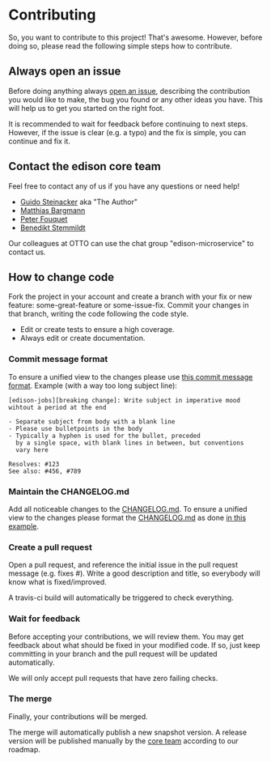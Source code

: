# Contributing

So, you want to contribute to this project! That's awesome. However, before doing so, please read the following simple steps how to contribute.


## Always open an issue

Before doing anything always [open an issue](https://github.com/otto-de/edison-microservice/issues), 
describing the contribution you would like to make, the bug you found or any other ideas you have. 
This will help us to get you started on the right foot.

It is recommended to wait for feedback before continuing to next steps. However, if 
the issue is clear (e.g. a typo) and the fix is simple, you can continue and fix it.


## Contact the edison core team

Feel free to contact any of us if you have any questions or need help!

* [Guido Steinacker](https://github.com/gsteinacker) aka "The Author"
* [Matthias Bargmann](https://github.com/mazzeb)
* [Peter Fouquet](https://github.com/pfouquet1)
* [Benedikt Stemmildt](https://github.com/BeneStem)

Our colleagues at OTTO can use the chat group "edison-microservice" to contact us.


## How to change code

Fork the project in your account and create a branch with your fix or new feature: some-great-feature or some-issue-fix.
Commit your changes in that branch, writing the code following the code style.

* Edit or create tests to ensure a high coverage.
* Always edit or create documentation.

### Commit message format

To ensure a unified view to the changes please use [this commit message format](https://chris.beams.io/posts/git-commit/#seven-rules).
Example (with a way too long subject line):

    [edison-jobs][breaking change]: Write subject in imperative mood wihtout a period at the end
    
    - Separate subject from body with a blank line
    - Please use bulletpoints in the body
    - Typically a hyphen is used for the bullet, preceded
      by a single space, with blank lines in between, but conventions
      vary here
    
    Resolves: #123
    See also: #456, #789


### Maintain the CHANGELOG.md

Add all noticeable changes to the [CHANGELOG.md](CHANGELOG.md).
To ensure a unified view to the changes please format the [CHANGELOG.md](CHANGELOG.md) as done [in this example](https://github.com/skywinder/github-changelog-generator/blob/master/CHANGELOG.md). 


### Create a pull request

Open a pull request, and reference the initial issue in the pull request message (e.g. fixes #). 
Write a good description and title, so everybody will know what is fixed/improved.

A travis-ci build will automatically be triggered to check everything.


### Wait for feedback

Before accepting your contributions, we will review them. You may get feedback about what should be 
fixed in your modified code. If so, just keep committing in your branch and the pull request will be 
updated automatically.

We will only accept pull requests that have zero failing checks.


### The merge

Finally, your contributions will be merged.

The merge will automatically publish a new snapshot version.
A release version will be published manually by the [core team](#contact-the-edison-core-team) according to our roadmap.  
